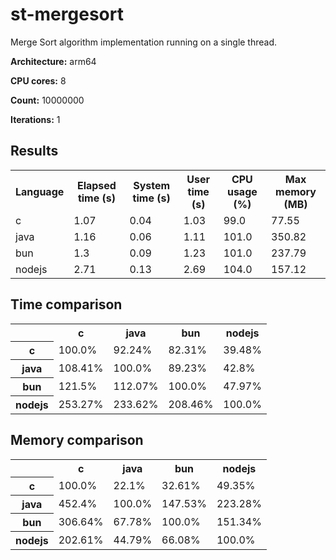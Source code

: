 # st-mergesort

Merge Sort algorithm implementation running on a single thread.

**Architecture:** arm64

**CPU cores:** 8

**Count:** 10000000

**Iterations:** 1

## Results

<table>
  <tr>
    <th>Language</th>
    <th>Elapsed time (s)</th>
    <th>System time (s)</th>
    <th>User time (s)</th>
    <th>CPU usage (%)</th>
    <th>Max memory (MB)</th>
  </tr>
  <tr>
    <td>c</td>
    <td>1.07</td>
    <td>0.04</td>
    <td>1.03</td>
    <td>99.0</td>
    <td>77.55</td>
  </tr>
  <tr>
    <td>java</td>
    <td>1.16</td>
    <td>0.06</td>
    <td>1.11</td>
    <td>101.0</td>
    <td>350.82</td>
  </tr>
  <tr>
    <td>bun</td>
    <td>1.3</td>
    <td>0.09</td>
    <td>1.23</td>
    <td>101.0</td>
    <td>237.79</td>
  </tr>
  <tr>
    <td>nodejs</td>
    <td>2.71</td>
    <td>0.13</td>
    <td>2.69</td>
    <td>104.0</td>
    <td>157.12</td>
  </tr>
</table>

## Time comparison

<table>
  <tr>
    <th></th>
    <th>c</th>
    <th>java</th>
    <th>bun</th>
    <th>nodejs</th>
  </tr>
  <tr>
    <th>c</th>
    <td>100.0%</td>
    <td>92.24%</td>
    <td>82.31%</td>
    <td>39.48%</td>
  </tr>
  <tr>
    <th>java</th>
    <td>108.41%</td>
    <td>100.0%</td>
    <td>89.23%</td>
    <td>42.8%</td>
  </tr>
  <tr>
    <th>bun</th>
    <td>121.5%</td>
    <td>112.07%</td>
    <td>100.0%</td>
    <td>47.97%</td>
  </tr>
  <tr>
    <th>nodejs</th>
    <td>253.27%</td>
    <td>233.62%</td>
    <td>208.46%</td>
    <td>100.0%</td>
  </tr>
</table>

## Memory comparison

<table>
  <tr>
    <th></th>
    <th>c</th>
    <th>java</th>
    <th>bun</th>
    <th>nodejs</th>
  </tr>
  <tr>
    <th>c</th>
    <td>100.0%</td>
    <td>22.1%</td>
    <td>32.61%</td>
    <td>49.35%</td>
  </tr>
  <tr>
    <th>java</th>
    <td>452.4%</td>
    <td>100.0%</td>
    <td>147.53%</td>
    <td>223.28%</td>
  </tr>
  <tr>
    <th>bun</th>
    <td>306.64%</td>
    <td>67.78%</td>
    <td>100.0%</td>
    <td>151.34%</td>
  </tr>
  <tr>
    <th>nodejs</th>
    <td>202.61%</td>
    <td>44.79%</td>
    <td>66.08%</td>
    <td>100.0%</td>
  </tr>
</table>
